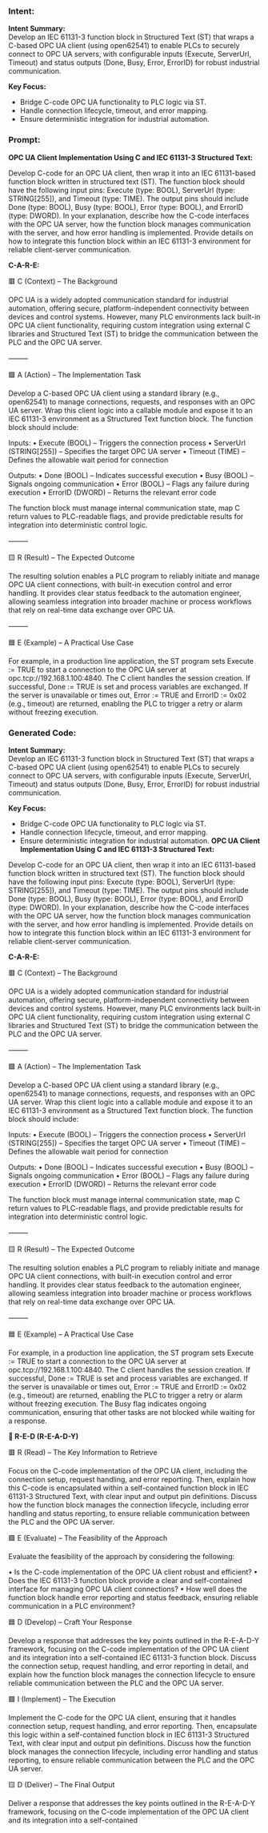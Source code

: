 ### Intent:
**Intent Summary:**  
Develop an IEC 61131-3 function block in Structured Text (ST) that wraps a C-based OPC UA client (using open62541) to enable PLCs to securely connect to OPC UA servers, with configurable inputs (Execute, ServerUrl, Timeout) and status outputs (Done, Busy, Error, ErrorID) for robust industrial communication.  

**Key Focus:**  
- Bridge C-code OPC UA functionality to PLC logic via ST.  
- Handle connection lifecycle, timeout, and error mapping.  
- Ensure deterministic integration for industrial automation.

### Prompt:
**OPC UA Client Implementation Using C and IEC 61131-3 Structured Text:**

Develop C-code for an OPC UA client, then wrap it into an IEC 61131-based function block written in structured text (ST). The function block should have the following input pins: Execute (type: BOOL), ServerUrl (type: STRING[255]), and Timeout (type: TIME). The output pins should include Done (type: BOOL), Busy (type: BOOL), Error (type: BOOL), and ErrorID (type: DWORD). In your explanation, describe how the C-code interfaces with the OPC UA server, how the function block manages communication with the server, and how error handling is implemented. Provide details on how to integrate this function block within an IEC 61131-3 environment for reliable client-server communication.

**C-A-R-E:**

🟥 C (Context) – The Background

OPC UA is a widely adopted communication standard for industrial automation, offering secure, platform-independent connectivity between devices and control systems. However, many PLC environments lack built-in OPC UA client functionality, requiring custom integration using external C libraries and Structured Text (ST) to bridge the communication between the PLC and the OPC UA server.

⸻

🟩 A (Action) – The Implementation Task

Develop a C-based OPC UA client using a standard library (e.g., open62541) to manage connections, requests, and responses with an OPC UA server. Wrap this client logic into a callable module and expose it to an IEC 61131-3 environment as a Structured Text function block. The function block should include:

Inputs:
	•	Execute (BOOL) – Triggers the connection process
	•	ServerUrl (STRING[255]) – Specifies the target OPC UA server
	•	Timeout (TIME) – Defines the allowable wait period for connection

Outputs:
	•	Done (BOOL) – Indicates successful execution
	•	Busy (BOOL) – Signals ongoing communication
	•	Error (BOOL) – Flags any failure during execution
	•	ErrorID (DWORD) – Returns the relevant error code

The function block must manage internal communication state, map C return values to PLC-readable flags, and provide predictable results for integration into deterministic control logic.

⸻

🟨 R (Result) – The Expected Outcome

The resulting solution enables a PLC program to reliably initiate and manage OPC UA client connections, with built-in execution control and error handling. It provides clear status feedback to the automation engineer, allowing seamless integration into broader machine or process workflows that rely on real-time data exchange over OPC UA.

⸻

🟦 E (Example) – A Practical Use Case

For example, in a production line application, the ST program sets Execute := TRUE to start a connection to the OPC UA server at opc.tcp://192.168.1.100:4840. The C client handles the session creation. If successful, Done := TRUE is set and process variables are exchanged. If the server is unavailable or times out, Error := TRUE and ErrorID := 0x02 (e.g., timeout) are returned, enabling the PLC to trigger a retry or alarm without freezing execution.

### Generated Code:
**Intent Summary:**  
Develop an IEC 61131-3 function block in Structured Text (ST) that wraps a C-based OPC UA client (using open62541) to enable PLCs to securely connect to OPC UA servers, with configurable inputs (Execute, ServerUrl, Timeout) and status outputs (Done, Busy, Error, ErrorID) for robust industrial communication.  

**Key Focus:**  
- Bridge C-code OPC UA functionality to PLC logic via ST.  
- Handle connection lifecycle, timeout, and error mapping.  
- Ensure deterministic integration for industrial automation.
**OPC UA Client Implementation Using C and IEC 61131-3 Structured Text:**

Develop C-code for an OPC UA client, then wrap it into an IEC 61131-based function block written in structured text (ST). The function block should have the following input pins: Execute (type: BOOL), ServerUrl (type: STRING[255]), and Timeout (type: TIME). The output pins should include Done (type: BOOL), Busy (type: BOOL), Error (type: BOOL), and ErrorID (type: DWORD). In your explanation, describe how the C-code interfaces with the OPC UA server, how the function block manages communication with the server, and how error handling is implemented. Provide details on how to integrate this function block within an IEC 61131-3 environment for reliable client-server communication.

**C-A-R-E:**

🟥 C (Context) – The Background

OPC UA is a widely adopted communication standard for industrial automation, offering secure, platform-independent connectivity between devices and control systems. However, many PLC environments lack built-in OPC UA client functionality, requiring custom integration using external C libraries and Structured Text (ST) to bridge the communication between the PLC and the OPC UA server.

⸻

🟩 A (Action) – The Implementation Task

Develop a C-based OPC UA client using a standard library (e.g., open62541) to manage connections, requests, and responses with an OPC UA server. Wrap this client logic into a callable module and expose it to an IEC 61131-3 environment as a Structured Text function block. The function block should include:

Inputs:
	•	Execute (BOOL) – Triggers the connection process
	•	ServerUrl (STRING[255]) – Specifies the target OPC UA server
	•	Timeout (TIME) – Defines the allowable wait period for connection

Outputs:
	•	Done (BOOL) – Indicates successful execution
	•	Busy (BOOL) – Signals ongoing communication
	•	Error (BOOL) – Flags any failure during execution
	•	ErrorID (DWORD) – Returns the relevant error code

The function block must manage internal communication state, map C return values to PLC-readable flags, and provide predictable results for integration into deterministic control logic.

⸻

🟨 R (Result) – The Expected Outcome

The resulting solution enables a PLC program to reliably initiate and manage OPC UA client connections, with built-in execution control and error handling. It provides clear status feedback to the automation engineer, allowing seamless integration into broader machine or process workflows that rely on real-time data exchange over OPC UA.

⸻

🟦 E (Example) – A Practical Use Case

For example, in a production line application, the ST program sets Execute := TRUE to start a connection to the OPC UA server at opc.tcp://192.168.1.100:4840. The C client handles the session creation. If successful, Done := TRUE is set and process variables are exchanged. If the server is unavailable or times out, Error := TRUE and ErrorID := 0x02 (e.g., timeout) are returned, enabling the PLC to trigger a retry or alarm without freezing execution. The Busy flag indicates ongoing communication, ensuring that other tasks are not blocked while waiting for a response.

**🔴 R-E-D (R-E-A-D-Y)**

🟥 R (Read) – The Key Information to Retrieve

Focus on the C-code implementation of the OPC UA client, including the connection setup, request handling, and error reporting. Then, explain how this C-code is encapsulated within a self-contained function block in IEC 61131-3 Structured Text, with clear input and output pin definitions. Discuss how the function block manages the connection lifecycle, including error handling and status reporting, to ensure reliable communication between the PLC and the OPC UA server.

🟩 E (Evaluate) – The Feasibility of the Approach

Evaluate the feasibility of the approach by considering the following:

•	Is the C-code implementation of the OPC UA client robust and efficient?
•	Does the IEC 61131-3 function block provide a clear and self-contained interface for managing OPC UA client connections?
•	How well does the function block handle error reporting and status feedback, ensuring reliable communication in a PLC environment?

🟦 D (Develop) – Craft Your Response

Develop a response that addresses the key points outlined in the R-E-A-D-Y framework, focusing on the C-code implementation of the OPC UA client and its integration into a self-contained IEC 61131-3 function block. Discuss the connection setup, request handling, and error reporting in detail, and explain how the function block manages the connection lifecycle to ensure reliable communication between the PLC and the OPC UA server.

🟩 I (Implement) – The Execution

Implement the C-code for the OPC UA client, ensuring that it handles connection setup, request handling, and error reporting. Then, encapsulate this logic within a self-contained function block in IEC 61131-3 Structured Text, with clear input and output pin definitions. Discuss how the function block manages the connection lifecycle, including error handling and status reporting, to ensure reliable communication between the PLC and the OPC UA server.

🟨 D (Deliver) – The Final Output

Deliver a response that addresses the key points outlined in the R-E-A-D-Y framework, focusing on the C-code implementation of the OPC UA client and its integration into a self-contained
